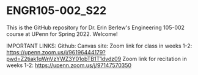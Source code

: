 # ENGR105-002_S22
This is the GitHub repository for Dr. Erin Berlew's Engineering 105-002 course at UPenn for Spring 2022. Welcome!

IMPORTANT LINKS:
Github: 
Canvas site: 
Zoom link for class in weeks 1-2: https://upenn.zoom.us/j/96196444179?pwd=Z2tiak1qWnVzYWZ3Y01obTB1T1dvdz09
Zoom link for recitation in weeks 1-2: https://upenn.zoom.us/j/97147570350


